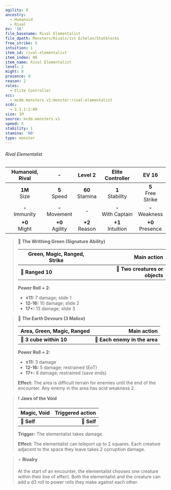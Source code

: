 ```yaml
---
agility: 0
ancestry:
  - Humanoid
  - Rival
ev: '16'
file_basename: Rival Elementalist
file_dpath: Monsters/Rivals/1st Echelon/Statblocks
free_strike: 5
intuition: 1
item_id: rival-elementalist
item_index: 09
item_name: Rival Elementalist
level: 2
might: 0
presence: 0
reason: 2
roles:
  - Elite Controller
scc:
  - mcdm.monsters.v1:monster:rival-elementalist
scdc:
  - 1.1.1:2:09
size: 1M
source: mcdm.monsters.v1
speed: 5
stability: 1
stamina: '60'
type: monster
---
```


###### Rival Elementalist

|   Humanoid, Rival   |          -          |       Level 2       |    Elite Controller     |         EV 16          |
| :-----------------: | :-----------------: | :-----------------: | :---------------------: | :--------------------: |
|  **1M**<br/> Size   |  **5**<br/> Speed   | **60**<br/> Stamina |  **1**<br/> Stability   | **5**<br/> Free Strike |
| **-**<br/> Immunity | **-**<br/> Movement |          -          | **-**<br/> With Captain |  **-**<br/> Weakness   |
|  **+0**<br/> Might  | **+0**<br/> Agility | **+2**<br/> Reason  |  **+1**<br/> Intuition  |  **+0**<br/> Presence  |

<!-- -->
> 🏹 **The Writhing Green (Signature Ability)**
>
> | **Green, Magic, Ranged, Strike** |                 **Main action** |
> | -------------------------------- | ------------------------------: |
> | **📏 Ranged 10**                 | **🎯 Two creatures or objects** |
>
> **Power Roll + 2:**
>
> - **≤11:** 7 damage; slide 1
> - **12-16:** 10 damage; slide 2
> - **17+:** 13 damage; slide 3

<!-- -->
> 🔳 **The Earth Devours (3 Malice)**
>
> | **Area, Green, Magic, Ranged** |               **Main action** |
> | ------------------------------ | ----------------------------: |
> | **📏 3 cube within 10**        | **🎯 Each enemy in the area** |
>
> **Power Roll + 2:**
>
> - **≤11:** 3 damage
> - **12-16:** 5 damage; restrained (EoT)
> - **17+:** 8 damage; restrained (save ends)
>
> **Effect:** The area is difficult terrain for enemies until the end of the encounter. Any enemy in the area has acid weakness 2.

<!-- -->
> ❗️ **Jaws of the Void**
>
> | **Magic, Void** | **Triggered action** |
> | --------------- | -------------------: |
> | **📏 Self**     |          **🎯 Self** |
>
> **Trigger:** The elementalist takes damage.
>
> **Effect:** The elementalist can teleport up to 2 squares. Each creature adjacent to the space they leave takes 2 corruption damage.

<!-- -->
> ⭐️ **Rivalry**
>
> At the start of an encounter, the elementalist chooses one creature within their line of effect. Both the elementalist and the creature can add a d3 roll to power rolls they make against each other.
